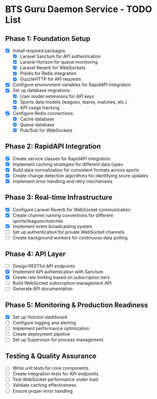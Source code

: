 # BTS Guru Daemon Service - TODO List

## Phase 1: Foundation Setup
- [x] Install required packages:
  - [x] Laravel Sanctum for API authentication
  - [x] Laravel Horizon for queue monitoring
  - [x] Laravel Reverb for WebSockets
  - [x] Predis for Redis integration
  - [x] GuzzleHTTP for API requests
- [x] Configure environment variables for RapidAPI integration
- [x] Set up database migrations:
  - [x] User model extensions for API keys
  - [x] Sports data models (leagues, teams, matches, etc.)
  - [x] API usage tracking
- [x] Configure Redis connections:
  - [x] Cache database
  - [x] Queue database
  - [x] Pub/Sub for WebSockets

## Phase 2: RapidAPI Integration
- [x] Create service classes for RapidAPI integration
- [x] Implement caching strategies for different data types
- [x] Build data normalization for consistent formats across sports
- [x] Create change detection algorithms for identifying score updates
- [x] Implement error handling and retry mechanisms

## Phase 3: Real-time Infrastructure
- [x] Configure Laravel Reverb for WebSocket communication
- [x] Create channel naming conventions for different sports/leagues/matches
- [x] Implement event broadcasting system
- [ ] Set up authentication for private WebSocket channels
- [ ] Create background workers for continuous data polling

## Phase 4: API Layer
- [ ] Design RESTful API endpoints
- [x] Implement API authentication with Sanctum
- [x] Create rate limiting based on subscription tiers
- [ ] Build WebSocket subscription management API
- [ ] Generate API documentation

## Phase 5: Monitoring & Production Readiness
- [x] Set up Horizon dashboard
- [ ] Configure logging and alerting
- [ ] Implement performance optimization
- [ ] Create deployment pipeline
- [ ] Set up Supervisor for process management

## Testing & Quality Assurance
- [ ] Write unit tests for core components
- [ ] Create integration tests for API endpoints
- [ ] Test WebSocket performance under load
- [ ] Validate caching effectiveness
- [ ] Ensure proper error handling
